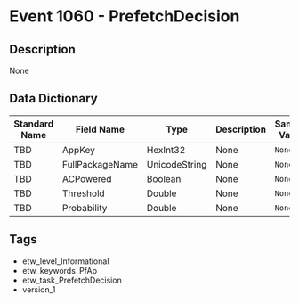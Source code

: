 # Event 1060 - PrefetchDecision

## Description
None

## Data Dictionary
|Standard Name|Field Name|Type|Description|Sample Value|
|---|---|---|---|---|
|TBD|AppKey|HexInt32|None|`None`|
|TBD|FullPackageName|UnicodeString|None|`None`|
|TBD|ACPowered|Boolean|None|`None`|
|TBD|Threshold|Double|None|`None`|
|TBD|Probability|Double|None|`None`|

## Tags
* etw_level_Informational
* etw_keywords_PfAp
* etw_task_PrefetchDecision
* version_1